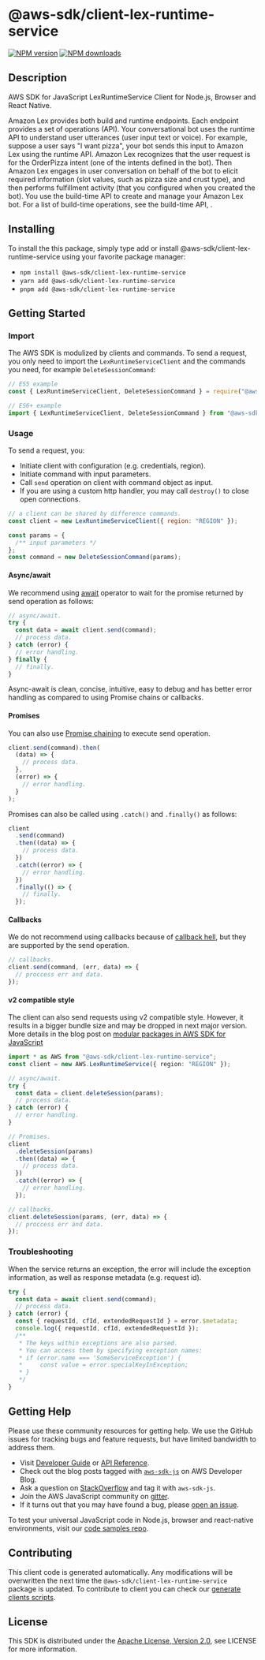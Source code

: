 # @aws-sdk/client-lex-runtime-service

[![NPM version](https://img.shields.io/npm/v/@aws-sdk/client-lex-runtime-service/latest.svg)](https://www.npmjs.com/package/@aws-sdk/client-lex-runtime-service)
[![NPM downloads](https://img.shields.io/npm/dm/@aws-sdk/client-lex-runtime-service.svg)](https://www.npmjs.com/package/@aws-sdk/client-lex-runtime-service)

## Description

AWS SDK for JavaScript LexRuntimeService Client for Node.js, Browser and React Native.

<p>Amazon Lex provides both build and runtime endpoints. Each endpoint provides a set of
operations (API). Your conversational bot uses the runtime API to understand user utterances
(user input text or voice). For example, suppose a user says "I want pizza", your bot sends
this input to Amazon Lex using the runtime API. Amazon Lex recognizes that the user request is
for the OrderPizza intent (one of the intents defined in the bot). Then Amazon Lex engages in
user conversation on behalf of the bot to elicit required information (slot values, such as
pizza size and crust type), and then performs fulfillment activity (that you configured when
you created the bot). You use the build-time API to create and manage your Amazon Lex bot. For
a list of build-time operations, see the build-time API, . </p>

## Installing

To install the this package, simply type add or install @aws-sdk/client-lex-runtime-service
using your favorite package manager:

- `npm install @aws-sdk/client-lex-runtime-service`
- `yarn add @aws-sdk/client-lex-runtime-service`
- `pnpm add @aws-sdk/client-lex-runtime-service`

## Getting Started

### Import

The AWS SDK is modulized by clients and commands.
To send a request, you only need to import the `LexRuntimeServiceClient` and
the commands you need, for example `DeleteSessionCommand`:

```js
// ES5 example
const { LexRuntimeServiceClient, DeleteSessionCommand } = require("@aws-sdk/client-lex-runtime-service");
```

```ts
// ES6+ example
import { LexRuntimeServiceClient, DeleteSessionCommand } from "@aws-sdk/client-lex-runtime-service";
```

### Usage

To send a request, you:

- Initiate client with configuration (e.g. credentials, region).
- Initiate command with input parameters.
- Call `send` operation on client with command object as input.
- If you are using a custom http handler, you may call `destroy()` to close open connections.

```js
// a client can be shared by difference commands.
const client = new LexRuntimeServiceClient({ region: "REGION" });

const params = {
  /** input parameters */
};
const command = new DeleteSessionCommand(params);
```

#### Async/await

We recommend using [await](https://developer.mozilla.org/en-US/docs/Web/JavaScript/Reference/Operators/await)
operator to wait for the promise returned by send operation as follows:

```js
// async/await.
try {
  const data = await client.send(command);
  // process data.
} catch (error) {
  // error handling.
} finally {
  // finally.
}
```

Async-await is clean, concise, intuitive, easy to debug and has better error handling
as compared to using Promise chains or callbacks.

#### Promises

You can also use [Promise chaining](https://developer.mozilla.org/en-US/docs/Web/JavaScript/Guide/Using_promises#chaining)
to execute send operation.

```js
client.send(command).then(
  (data) => {
    // process data.
  },
  (error) => {
    // error handling.
  }
);
```

Promises can also be called using `.catch()` and `.finally()` as follows:

```js
client
  .send(command)
  .then((data) => {
    // process data.
  })
  .catch((error) => {
    // error handling.
  })
  .finally(() => {
    // finally.
  });
```

#### Callbacks

We do not recommend using callbacks because of [callback hell](http://callbackhell.com/),
but they are supported by the send operation.

```js
// callbacks.
client.send(command, (err, data) => {
  // proccess err and data.
});
```

#### v2 compatible style

The client can also send requests using v2 compatible style.
However, it results in a bigger bundle size and may be dropped in next major version. More details in the blog post
on [modular packages in AWS SDK for JavaScript](https://aws.amazon.com/blogs/developer/modular-packages-in-aws-sdk-for-javascript/)

```ts
import * as AWS from "@aws-sdk/client-lex-runtime-service";
const client = new AWS.LexRuntimeService({ region: "REGION" });

// async/await.
try {
  const data = client.deleteSession(params);
  // process data.
} catch (error) {
  // error handling.
}

// Promises.
client
  .deleteSession(params)
  .then((data) => {
    // process data.
  })
  .catch((error) => {
    // error handling.
  });

// callbacks.
client.deleteSession(params, (err, data) => {
  // proccess err and data.
});
```

### Troubleshooting

When the service returns an exception, the error will include the exception information,
as well as response metadata (e.g. request id).

```js
try {
  const data = await client.send(command);
  // process data.
} catch (error) {
  const { requestId, cfId, extendedRequestId } = error.$metadata;
  console.log({ requestId, cfId, extendedRequestId });
  /**
   * The keys within exceptions are also parsed.
   * You can access them by specifying exception names:
   * if (error.name === 'SomeServiceException') {
   *     const value = error.specialKeyInException;
   * }
   */
}
```

## Getting Help

Please use these community resources for getting help.
We use the GitHub issues for tracking bugs and feature requests, but have limited bandwidth to address them.

- Visit [Developer Guide](https://docs.aws.amazon.com/sdk-for-javascript/v3/developer-guide/welcome.html)
  or [API Reference](https://docs.aws.amazon.com/AWSJavaScriptSDK/v3/latest/index.html).
- Check out the blog posts tagged with [`aws-sdk-js`](https://aws.amazon.com/blogs/developer/tag/aws-sdk-js/)
  on AWS Developer Blog.
- Ask a question on [StackOverflow](https://stackoverflow.com/questions/tagged/aws-sdk-js) and tag it with `aws-sdk-js`.
- Join the AWS JavaScript community on [gitter](https://gitter.im/aws/aws-sdk-js-v3).
- If it turns out that you may have found a bug, please [open an issue](https://github.com/aws/aws-sdk-js-v3/issues/new/choose).

To test your universal JavaScript code in Node.js, browser and react-native environments,
visit our [code samples repo](https://github.com/aws-samples/aws-sdk-js-tests).

## Contributing

This client code is generated automatically. Any modifications will be overwritten the next time the `@aws-sdk/client-lex-runtime-service` package is updated.
To contribute to client you can check our [generate clients scripts](https://github.com/aws/aws-sdk-js-v3/tree/main/scripts/generate-clients).

## License

This SDK is distributed under the
[Apache License, Version 2.0](http://www.apache.org/licenses/LICENSE-2.0),
see LICENSE for more information.
